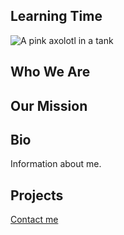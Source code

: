 ## Learning Time
![A pink axolotl in a tank](axolotl.jpg)
## Who We Are 

## Our Mission 


## Bio

Information about me.

## Projects


[Contact me](#contact-information)
